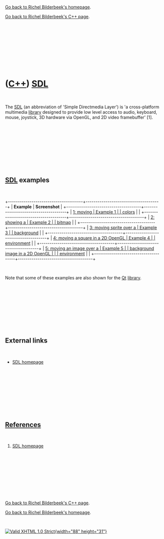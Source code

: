 [Go back to Richel Bilderbeek's homepage](index.htm).

[Go back to Richel Bilderbeek's C++ page](Cpp.htm).

 

 

 

 

 

([C++](Cpp.htm)) [SDL](CppSdl.htm)
==================================

 

The [SDL](CppSdl.htm) (an abbreviation of 'Simple Directmedia Layer') is
'a cross-platform multimedia [library](CppLibrary.htm) designed to
provide low level access to audio, keyboard, mouse, joystick, 3D
hardware via OpenGL, and 2D video framebuffer' \[1\].

 

 

 

 

 

[SDL](CppSdl.htm) examples
--------------------------

 

+--------------------------------------+--------------------------------------+
| **Example**                          | **Screenshot**                       |
+--------------------------------------+--------------------------------------+
| [1: moving                           | Example 1                            |
| colors](CppSdlExample1.htm)          |                                      |
+--------------------------------------+--------------------------------------+
| [2: showing a                        | Example 2                            |
| bitmap](CppSdlExample2.htm)          |                                      |
+--------------------------------------+--------------------------------------+
| [3: moving sprite over a             | Example 3                            |
| background](CppSdlExample3.htm)      |                                      |
+--------------------------------------+--------------------------------------+
| [4: moving a square in a 2D OpenGL   | Example 4                            |
| environment](CppSdlExample4.htm)     |                                      |
+--------------------------------------+--------------------------------------+
| [5: moving an image over a           | Example 5                            |
| background image in a 2D OpenGL      |                                      |
| environment](CppSdlExample5.htm)     |                                      |
+--------------------------------------+--------------------------------------+

 

Note that some of these examples are also shown for the [Qt](CppQt.htm)
[library](CppLibrary.htm).

 

 

 

 

 

External links
--------------

 

-   [SDL homepage](http://www.libsdl.org)

 

 

 

 

 

[References](CppReferences.htm)
-------------------------------

 

1.  [SDL homepage](http://www.libsdl.org)

 

 

 

 

 

[Go back to Richel Bilderbeek's C++ page](Cpp.htm).

[Go back to Richel Bilderbeek's homepage](index.htm).

 

[![Valid XHTML 1.0 Strict](valid-xhtml10.png){width="88"
height="31"}](http://validator.w3.org/check?uri=referer)
